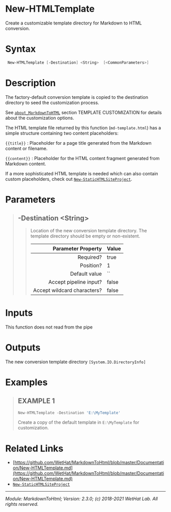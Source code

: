 ﻿# New-HTMLTemplate

Create a customizable template directory for Markdown to HTML conversion.

# Syntax
```PowerShell
 New-HTMLTemplate [-Destination] <String>  [<CommonParameters>] 
```


# Description


The factory-default conversion template is copied to the destination directory
to seed the customization process.

See [`about_MarkdownToHTML`](about_MarkdownToHTML.md) section TEMPLATE CUSTOMIZATION for details about the
customization options.

The HTML template file returned by this function (`md-template.html`) has a
simple structure containing two content placeholders:

`{{title}}`
:   Placeholder for a page title generated from the Markdown content or filename.

`{{content}}`
:   Placeholder for the HTML content fragment generated from Markdown content.

If a more sophisticated HTML template is needed which can also contain custom
placeholders, check out [`New-StaticHTMLSiteProject`](New-StaticHTMLSiteProject.md).





# Parameters

<blockquote>



## -Destination \<String\>

<blockquote>

Location of the new conversion template directory. The template directory
should be empty or non-existent.

Parameter Property         | Value
--------------------------:|:----------
Required?                  | true
Position?                  | 1
Default value              | ``
Accept pipeline input?     | false
Accept wildcard characters?| false

</blockquote>


</blockquote>


# Inputs
This function does not read from the pipe


# Outputs
The new conversion template directory `[System.IO.DirectoryInfo]`

# Examples

<blockquote>


## EXAMPLE 1

```PowerShell
New-HTMLTemplate -Destination 'E:\MyTemplate'
```


Create a copy of the default template in `E:\MyTemplate` for customization.













</blockquote>

# Related Links

* [https://github.com/WetHat/MarkdownToHtml/blob/master/Documentation/New-HTMLTemplate.md](https://github.com/WetHat/MarkdownToHtml/blob/master/Documentation/New-HTMLTemplate.md) 
* [`New-StaticHTMLSiteProject`](New-StaticHTMLSiteProject.md)

---

<cite>Module: MarkdownToHtml; Version: 2.3.0; (c) 2018-2021 WetHat Lab. All rights reserved.</cite>
